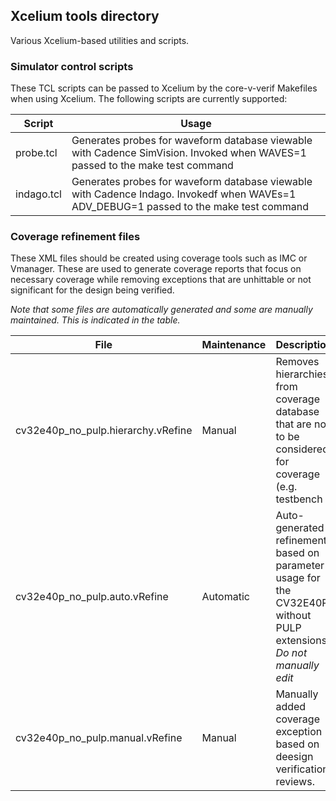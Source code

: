 ## Xcelium tools directory

Various Xcelium-based utilities and scripts.

### Simulator control scripts

These TCL scripts can be passed to Xcelium by the core-v-verif Makefiles when using Xcelium.  The following scripts are currently supported:

| Script | Usage |
|--------|-------|
| probe.tcl | Generates probes for waveform database viewable with Cadence SimVision.  Invoked when WAVES=1 passed to the make test command |
| indago.tcl | Generates probes for waveform database viewable with Cadence Indago.  Invokedf when WAVEs=1 ADV_DEBUG=1 passed to the make test command |

### Coverage refinement files

These XML files should be created using coverage tools such as IMC or Vmanager.  These are used to generate coverage reports that focus on necessary coverage while removing exceptions that are unhittable or not significant for the design being verified.

*Note that some files are automatically generated and some are manually maintained.  This is indicated in the table.*

| File | Maintenance | Description |
|------|-------------|-------------|
| cv32e40p_no_pulp.hierarchy.vRefine | Manual | Removes hierarchies from coverage database that are not to be considered for coverage (e.g. testbench |
| cv32e40p_no_pulp.auto.vRefine | Automatic | Auto-generated refinements based on parameter usage for the CV32E40P without PULP extensions.  *Do not manually edit* |
| cv32e40p_no_pulp.manual.vRefine | Manual | Manually added coverage exception based on deesign verification reviews. |
